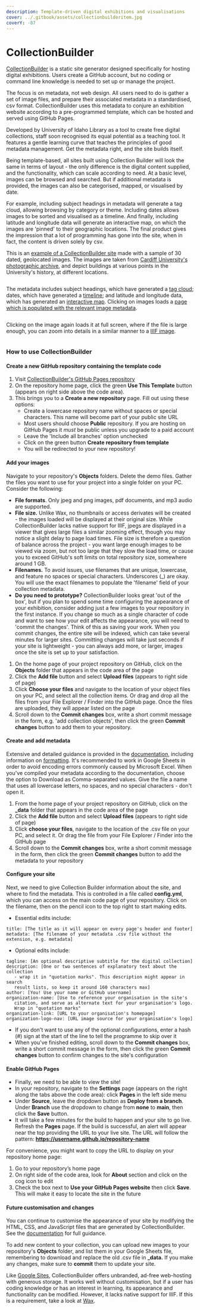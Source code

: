 ```yaml
---
description: Template-driven digital exhibitions and visualisations
cover: ../.gitbook/assets/collectionbuilderitem.jpg
coverY: -87
---
```


# CollectionBuilder

[CollectionBuilder](https://collectionbuilder.github.io/) is a static site generator designed specifically for hosting digital exhibitions. Users create a GitHub account, but no coding or command line knowledge is needed to set up or manage the project.

The focus is on metadata, not web design. All users need to do is gather a set of image files, and prepare their associated metadata in a standardised, csv format. CollectionBuilder uses this metadata to conjure an exhibition website according to a pre-programmed template, which can be hosted and served using GitHub Pages.&#x20;

Developed by University of Idaho Library as a tool to create free digital collections, staff soon recognised its equal potential as a teaching tool. It features a gentle learning curve that teaches the principles of good metadata management. Get the metadata right, and the site builds itself.

Being template-based, all sites built using Collection Builder will look the same in terms of layout - the only difference is the digital content supplied, and the functionality, which can scale according to need. At a basic level, images can be browsed and searched. But if additional metadata is provided, the images can also be categorised, mapped, or visualised by date.&#x20;

For example, including subject headings in metadata will generate a tag cloud, allowing browsing by category or theme. Including dates allows images to be sorted and visualised as a timeline. And finally, including latitude and longitude data will generate an interactive map, on which the images are 'pinned' to their geographic locations. The final product gives the impression that a lot of programming has gone into the site, when in fact, the content is driven solely by csv.

This is an [example of a CollectionBuilder site](https://aeh0.github.io/cu-buildings/) made with a sample of 30 dated, geolocated images. The images are taken from [Cardiff University's photographic archive](https://librarysearch.cardiff.ac.uk/discovery/collectionDiscovery?vid=44WHELF\_CAR:44WHELF\_CAR\_VU1\&collectionId=81204071960002420), and depict buildings at various points in the University's history, at different locations.&#x20;

<figure><img src="../.gitbook/assets/collectionbuildersite.jpg" alt=""><figcaption></figcaption></figure>

The metadata includes subject headings, which have generated a [tag cloud](https://aeh0.github.io/cu-buildings/subjects.html); dates, which have generated a [timeline](https://aeh0.github.io/cu-buildings/timeline.html); and latitude and longitude data, which has generated an [interactive map](https://aeh0.github.io/cu-buildings/map.html). Clicking on images loads a [page which is populated with the relevant image metadata](https://aeh0.github.io/cu-buildings/item.html?id=coll029).&#x20;

<figure><img src="../.gitbook/assets/collectionbuilderitem.jpg" alt=""><figcaption></figcaption></figure>

Clicking on the image again loads it at full screen, where if the file is large enough, you can zoom into details in a similar manner to a [IIIF image](broken-reference).

<figure><img src="../.gitbook/assets/collectionbuilderzoom.jpg" alt=""><figcaption></figcaption></figure>

### How to use CollectionBuilder

#### Create a new GitHub repository containing the template code&#x20;

1. Visit [CollectionBuilder's GitHub Pages repository](https://github.com/CollectionBuilder/collectionbuilder-gh)
2. On the repository home page, click the green **Use This Template** button (appears on right side above the code area).
3. This brings you to a **Create a new repository** page. Fill out using these options:
   * Create a lowercase repository name without spaces or special characters. This name will become part of your public site URL
   * Most users should choose **Public** repository. If you are hosting on GitHub Pages it _must_ be public unless you upgrade to a paid account
   * Leave the 'Include all branches' option unchecked
   * Click on the green button **Create repository from template**
   * You will be redirected to your new repository!

#### Add your images

Navigate to your repository's **Objects** folders. Delete the demo files. Gather the files you want to use for your project into a single folder on your PC. Consider the following:

* **File formats**. Only jpeg and png images, pdf documents, and mp3 audio are supported.
* **File size.** Unlike Wax, no thumbnails or access derivates will be created - the images loaded will be displayed at their original size. While CollectionBuilder lacks native support for IIIF, jpegs are displayed in a viewer that gives large files a similar zooming effect, though you may notice a slight delay to page load times. File size is therefore a question of balance across the project - you want large enough images to be viewed via zoom, but not too large that they slow the load time, or cause you to exceed GitHub's soft limits on total repository size, somewhere around 1 GB.
* **Filenames.** To avoid issues, use filenames that are unique, lowercase, and feature no spaces or special characters. Underscores (\_) are okay. You will use the exact filenames to populate the 'filename' field of your collection metadata.
* **Do you need to prototype?** CollectionBuilder looks great 'out of the box', but if you plan to spend some time configuring the appearance of your exhibition, consider adding just a few images to your repository in the first instance. If you change so much as a single character of code and want to see how your edit affects the appearance, you will need to 'commit the changes'. Think of this as saving your work. When you commit changes, the entire site will be indexed, which can take several minutes for larger sites. Committing changes will take just seconds if your site is lightweight - you can always add more, or larger, images once the site is set up to your satisfaction.

1. On the home page of your project repository on GitHub, click on the **Objects** folder that appears in the code area of the page
2. Click the **Add file** button and select **Upload files** (appears to right side of page)
3. Click **Choose your files** and navigate to the location of your object files on your PC, and select all the collection items. Or drag and drop all the files from your File Explorer / Finder into the GitHub page. Once the files are uploaded, they will appear listed on the page
4. Scroll down to the **Commit changes** box, write a short commit message in the form, e.g. 'add collection objects', then click the green **Commit changes** button to add them to your repository.

#### Create and add metadata

Extensive and detailed guidance is provided in the [documentation](https://collectionbuilder.github.io/cb-docs/docs/metadata/gh\_metadata/), including information on [formatting](https://collectionbuilder.github.io/cb-docs/docs/metadata/formatting/). It's recommended to work in Google Sheets in order to avoid encoding errors commonly caused by Microsoft Excel. When you've compiled your metadata according to the documentation, choose the option to Download as Comma-separated values. Give the file a name that uses all lowercase letters, no spaces, and no special characters - don't open it.&#x20;

1. From the home page of your project repository on GitHub, click on the **\_data** folder that appears in the code area of the page
2. Click the **Add file** button and select **Upload files** (appears to right side of page)
3. Click **choose your files**, navigate to the location of the .csv file on your PC, and select it. Or drag the file from your File Explorer / Finder into the GitHub page
4. Scroll down to the **Commit changes** box, write a short commit message in the form, then click the green **Commit changes** button to add the metadata to your repository

#### Configure your site

Next, we need to give Collection Builder information about the site, and where to find the metadata. This is controlled in a file called **config.yml**, which you can access on the main code page of your repository. Click on the filename, then on the pencil icon to the top right to start making edits.

* Essential edits include:

```
title: [The title as it will appear on every page's header and footer]
metadata: [The filename of your metadata .csv file without the extension, e.g. metadata]
```

* Optional edits include:

```
tagline: [An optional descriptive subtitle for the digital collection]
description: [One or two sentences of explanatory text about the collection
   - wrap it in "quotation marks". This description might appear in search 
   result lists, so keep it around 160 characters max]
author: [You! Use your name or GitHub username]
organization-name: [Use to reference your organisation in the site's
   citation, and serve as alternate text for your organisation's logo.
   Wrap in "quotation marks"
organization-link: [URL to your organisation's homepage]
organization-logo-nav: [URL image source for your organisation's logo]
```

* If you don't want to use any of the optional configurations, enter a hash (#) sign at the start of the line to tell the programme to skip over it
* When you've finished editing, scroll down to the **Commit changes** box, write a short commit message in the form, then click the green **Commit changes** button to confirm changes to the site's configuration

#### Enable GitHub Pages

* Finally, we need to be able to view the site!
* In your repository, navigate to the **Settings** page (appears on the right along the tabs above the code area): click **Pages** in the left side menu
* Under **Source**, leave the dropdown button as **Deploy from a branch**. Under **Branch** use the dropdown to change from **none** to **main**, then click the **Save** button.
* It will take a few minutes for the build to happen and your site to go live. Refresh the **Pages** page. If the build is successful, an alert will appear near the top providing the URL to your live site. The URL will follow the pattern: **https://username.github.io/repository-name**

For convenience, you might want to copy the URL to display on your repository home page:

1. Go to your repository’s home page
2. On right side of the code area, look for **About** section and click on the cog icon to edit
3. Check the box next to **Use your GitHub Pages website** then click **Save**. This will make it easy to locate the site in the future

#### Future customisation and changes

You can continue to customise the appearance of your site by modifying the HTML, CSS, and JavaScript files that are generated by CollectionBuilder. See the [documentation](https://collectionbuilder.github.io/cb-docs/docs/theme/) for full guidance.

To add new content to your collection, you can upload new images to your repository's **Objects** folder, and list them in your Google Sheets file, remembering to download and replace the old .csv file in **\_data.** If you make any changes, make sure to **commit** them to update your site.

Like [Google Sites](google-arts-and-culture.md), CollectionBuilder offers unbranded, ad-free web-hosting with generous storage. It works well without customisation, but if a user has coding knowledge or has an interest in learning, its appearance and functionality can be modified. However, it lacks native support for IIIF. If this is a requirement, take a look at [Wax](wax.md).

